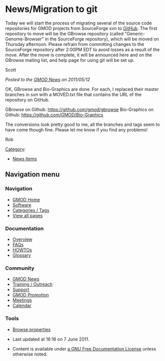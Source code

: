 



<span id="top"></span>




# <span dir="auto">News/Migration to git</span>









Today we will start the process of migrating several of the source code
repositories for GMOD projects from SourceForge svn to
<a href="http://github.com/" class="external text"
rel="nofollow">GitHub</a>. The first repository to move will be the
GBrowse repository (called "Generic-Genome-Browser" in the SourceForge
repository), which will be moved on Thursday afternoon. Please refrain
from committing changes to the SourceForge repository after 2:00PM EDT
to avoid losses as a result of the move. After the move is complete, it
will be announced here and on the GBrowse mailing list, and help page
for using git will be set up.

Scott

  



*Posted to the [GMOD News](../GMOD_News "GMOD News") on 2011/05/12*



  
OK, GBrowse and Bio-Graphics are done. For each, I replaced their master
branches in svn with a MOVED.txt file that contains the URL of the
repository on GitHub.

GBrowse on Github:
<a href="https://github.com/gmod/gbrowse" class="external free"
rel="nofollow">https://github.com/gmod/gbrowse</a> Bio-Graphics on
Github:
<a href="https://github.com/GMOD/Bio-Graphics" class="external free"
rel="nofollow">https://github.com/GMOD/Bio-Graphics</a>

The conversions look pretty good to me, all the branches and tags seem
to have come though fine. Please let me know if you find any problems!

Rob




[Category](../Special%3ACategories "Special%3ACategories"):

- [News Items](../Category%3ANews_Items "Category%3ANews Items")






## Navigation menu







<a href="../Main_Page"
style="background-image: url(../../images/GMOD-cogs.png);"
title="Visit the main page"></a>


### Navigation



- <span id="n-GMOD-Home">[GMOD Home](../Main_Page)</span>
- <span id="n-Software">[Software](../GMOD_Components)</span>
- <span id="n-Categories-.2F-Tags">[Categories /
  Tags](../Categories)</span>
- <span id="n-View-all-pages">[View all
  pages](../Special:AllPages)</span>




### Documentation



- <span id="n-Overview">[Overview](../Overview)</span>
- <span id="n-FAQs">[FAQs](../Category%3AFAQ)</span>
- <span id="n-HOWTOs">[HOWTOs](../Category%3AHOWTO)</span>
- <span id="n-Glossary">[Glossary](../Glossary)</span>




### Community



- <span id="n-GMOD-News">[GMOD News](../GMOD_News)</span>
- <span id="n-Training-.2F-Outreach">[Training /
  Outreach](../Training_and_Outreach)</span>
- <span id="n-Support">[Support](../Support)</span>
- <span id="n-GMOD-Promotion">[GMOD Promotion](../GMOD_Promotion)</span>
- <span id="n-Meetings">[Meetings](../Meetings)</span>
- <span id="n-Calendar">[Calendar](../Calendar)</span>




### Tools

- <span id="t-smwbrowselink"><a href="../Special%3ABrowse/News-2FMigration_to_git"
  rel="smw-browse">Browse properties</a></span>



- <span id="footer-info-lastmod">Last updated at 16:16 on 7 June
  2011.</span>
<!-- - <span id="footer-info-viewcount">10,444 page views.</span> -->
- <span id="footer-info-copyright">Content is available under
  <a href="http://www.gnu.org/licenses/fdl-1.3.html" class="external"
  rel="nofollow">a GNU Free Documentation License</a> unless otherwise
  noted.</span>

<!-- -->



<!-- -->




